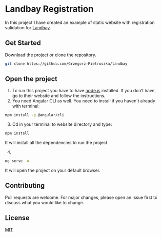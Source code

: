 # Landbay Registration

In this project I have created an example of static website with registration validation for [Landbay](https://landbay.co.uk/).

## Get Started

Download the project or clone the repository.

```bash
git clone https://github.com/Grzegorz-Pietruszka/landbay
```

## Open the project

1. To run this project you have to have [node.js](https://nodejs.org/en/) installed. If you don't have, go to their website and follow the instructions.
2. You need Angular CLI as well. You need to install if you haven't already with terminal:

```bash
npm install -g @angular/cli
```

3. Cd in your terminal to website directory and type:

```bash
npm install
```

It will install all the dependencies to run the project

4.

```bash
ng serve -o
```

It will open the project on your default browser.

## Contributing

Pull requests are welcome. For major changes, please open an issue first to discuss what you would like to change.

## License

[MIT](https://choosealicense.com/licenses/mit/)
